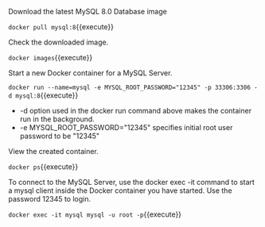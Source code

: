 Download the latest MySQL 8.0 Database image

`docker pull mysql:8`{{execute}}


Check the downloaded image.

`docker images`{{execute}}


Start a new Docker container for a MySQL Server.

`docker run --name=mysql -e MYSQL_ROOT_PASSWORD="12345" -p 33306:3306 -d mysql:8`{{execute}}

* -d option used in the docker run command above makes the container run in the background.
* -e MYSQL_ROOT_PASSWORD="12345" specifies initial root user password to be "12345"


View the created container.

`docker ps`{{execute}}


To connect to the MySQL Server, use the docker exec -it command to start a mysql client inside the Docker container you have started.  Use the password 12345 to login.

`docker exec -it mysql mysql -u root -p`{{execute}}




